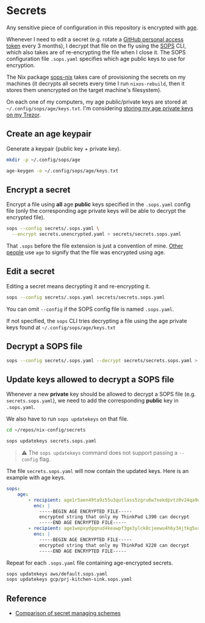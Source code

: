# Secrets

Any sensitive piece of configuration in this repository is encrypted with [age](https://github.com/FiloSottile/age).

Whenever I need to edit a secret (e.g. rotate a [GitHub personal access token](https://docs.github.com/en/authentication/keeping-your-account-and-data-secure/managing-your-personal-access-tokens) every 3 months), I decrypt that file on the fly using the [SOPS](https://github.com/getsops/sops) CLI, which also takes are of re-encrypting the file when I close it. The SOPS configuration file `.sops.yaml` specifies which age public keys to use for encryption.

The Nix package [sops-nix](https://github.com/Mic92/sops-nix) takes care of provisioning the secrets on my machines (it decrypts all secrets every time I run `nixos-rebuild`, then it stores them unencrypted on the target machine's filesystem).

On each one of my computers, my age public/private keys are stored at `~/.config/sops/age/keys.txt`. I'm considering [storing my age private keys on my Trezor](https://trezor.io/learn/a/public-private-keys).

## Create an age keypair

Generate a keypair (public key + private key).

```sh
mkdir -p ~/.config/sops/age

age-keygen -o ~/.config/sops/age/keys.txt
```

## Encrypt a secret

Encrypt a file using **all** age **public** keys specified in the `.sops.yaml` config file (only the corresponding age private keys will be able to decrypt the encrypted file).

```sh
sops --config secrets/.sops.yaml \
  --encrypt secrets.unencrypted.yaml > secrets/secrets.sops.yaml
```

That `.sops` before the file extension is just a convention of mine. [Other people](https://gitlab.com/K900/nix/-/tree/master/secrets) use `age` to signify that the file was encrypted using age.

## Edit a secret

Editing a secret means decrypting it and re-encrypting it.

```sh
sops --config secrets/.sops.yaml secrets/secrets.sops.yaml
```

You can omit `--config` if the SOPS config file is named `.sops.yaml`.

If not specified, the `sops` CLI tries decrypting a file using the age private keys found at `~/.config/sops/age/keys.txt`

## Decrypt a SOPS file

```sh
sops --config secrets/.sops.yaml --decrypt secrets/secrets.sops.yaml > secrets.unencrypted.yaml
```

## Update keys allowed to decrypt a SOPS file

Whenever a new **private** key should be allowed to decrypt a SOPS file (e.g. `secrets.sops.yaml`), we need to add the corresponding **public** key in `.sops.yaml`.

We also have to run `sops updatekeys` on that file.

```sh
cd ~/repos/nix-config/secrets

sops updatekeys secrets.sops.yaml
```

> ⚠️ The `sops updatekeys` command does not support passing a `--config` flag.

The file `secrets.sops.yaml` will now contain the updated keys. Here is an example with age keys.

```yaml
sops:
    age:
        - recipient: age1r5aen49ta9z55u3qutlass5zgru6w7xekdpvtz0v24qa9qexxszqy26pdk
          enc: |
            -----BEGIN AGE ENCRYPTED FILE-----
            encrypted string that only my ThinkPad L390 can decrypt
            -----END AGE ENCRYPTED FILE-----
        - recipient: age1wepxydgqnud4keawpf3ge3ylck8cjeewu4h6y34jtkg5urz5k3pq9dasm9
          enc: |
            -----BEGIN AGE ENCRYPTED FILE-----
            encrypted string that only my ThinkPad X220 can decrypt
            -----END AGE ENCRYPTED FILE-----
```

Repeat for each `.sops.yaml` file containing age-encrypted secrets.

```sh
sops updatekeys aws/default.sops.yaml
sops updatekeys gcp/prj-kitchen-sink.sops.yaml
```

## Reference

- [Comparison of secret managing schemes](https://nixos.wiki/wiki/Comparison_of_secret_managing_schemes)

